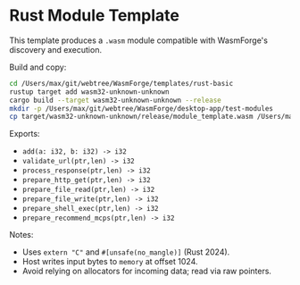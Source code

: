 # Rust Module Template

This template produces a `.wasm` module compatible with WasmForge's discovery and execution.

Build and copy:
```bash
cd /Users/max/git/webtree/WasmForge/templates/rust-basic
rustup target add wasm32-unknown-unknown
cargo build --target wasm32-unknown-unknown --release
mkdir -p /Users/max/git/webtree/WasmForge/desktop-app/test-modules
cp target/wasm32-unknown-unknown/release/module_template.wasm /Users/max/git/webtree/WasmForge/desktop-app/test-modules/
```

Exports:
- `add(a: i32, b: i32) -> i32`
- `validate_url(ptr,len) -> i32`
- `process_response(ptr,len) -> i32`
- `prepare_http_get(ptr,len) -> i32`
- `prepare_file_read(ptr,len) -> i32`
- `prepare_file_write(ptr,len) -> i32`
- `prepare_shell_exec(ptr,len) -> i32`
- `prepare_recommend_mcps(ptr,len) -> i32`

Notes:
- Uses `extern "C"` and `#[unsafe(no_mangle)]` (Rust 2024).
- Host writes input bytes to `memory` at offset 1024.
- Avoid relying on allocators for incoming data; read via raw pointers.
